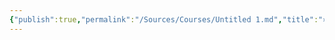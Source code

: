 ```yaml
---
{"publish":true,"permalink":"/Sources/Courses/Untitled 1.md","title":"» 课程笔记工作流","created":"2022-08-04","modified":"2023-03-14","tags":["todo/持续迭代"],"cssclasses":""}
---
```


